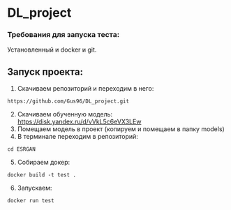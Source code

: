 # DL_project
### Требования для запуска теста:
Установленный и docker и git.
## Запуск проекта:
1. Скачиваем репозиторий и переходим в него:
```
https://github.com/Gus96/DL_project.git
```
2. Скачиваем обученную модель: https://disk.yandex.ru/d/vVkL5c6eVX3LEw
3. Помещаем модель в проект (копируем и помещаем в папку models)
4. В терминале переходим в репозиторий:
```
cd ESRGAN
```
5. Собираем докер:
```
docker build -t test .
```
6. Запускаем:
```
docker run test
```
